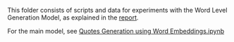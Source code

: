 This folder consists of scripts and data for experiments with the Word Level Generation Model, as explained in the [report](https://github.com/krohak/QuoteGen/blob/master/QuoteGen-Report.pdf).

For the main model, see [Quotes Generation using Word Embeddings.ipynb](https://github.com/krohak/QuoteGen/blob/master/Quotes%20Generation%20using%20Word%20Embeddings.ipynb)
